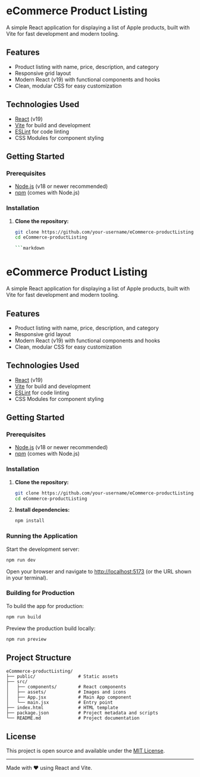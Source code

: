 # eCommerce Product Listing

A simple React application for displaying a list of Apple products, built with Vite for fast development and modern tooling.

## Features

- Product listing with name, price, description, and category
- Responsive grid layout
- Modern React (v19) with functional components and hooks
- Clean, modular CSS for easy customization

## Technologies Used

- [React](https://react.dev/) (v19)
- [Vite](https://vitejs.dev/) for build and development
- [ESLint](https://eslint.org/) for code linting
- CSS Modules for component styling

## Getting Started

### Prerequisites

- [Node.js](https://nodejs.org/) (v18 or newer recommended)
- [npm](https://www.npmjs.com/) (comes with Node.js)

### Installation

1. **Clone the repository:**
   ```sh
   git clone https://github.com/your-username/eCommerce-productListing.git
   cd eCommerce-productListing

   ```markdown
# eCommerce Product Listing

A simple React application for displaying a list of Apple products, built with Vite for fast development and modern tooling.

## Features

- Product listing with name, price, description, and category
- Responsive grid layout
- Modern React (v19) with functional components and hooks
- Clean, modular CSS for easy customization

## Technologies Used

- [React](https://react.dev/) (v19)
- [Vite](https://vitejs.dev/) for build and development
- [ESLint](https://eslint.org/) for code linting
- CSS Modules for component styling

## Getting Started

### Prerequisites

- [Node.js](https://nodejs.org/) (v18 or newer recommended)
- [npm](https://www.npmjs.com/) (comes with Node.js)

### Installation

1. **Clone the repository:**
   ```sh
   git clone https://github.com/your-username/eCommerce-productListing.git
   cd eCommerce-productListing
   ```

2. **Install dependencies:**
   ```sh
   npm install
   ```

### Running the Application

Start the development server:

```sh
npm run dev
```

Open your browser and navigate to [http://localhost:5173](http://localhost:5173) (or the URL shown in your terminal).

### Building for Production

To build the app for production:

```sh
npm run build
```

Preview the production build locally:

```sh
npm run preview
```

## Project Structure

```
eCommerce-productListing/
├── public/                # Static assets
├── src/
│   ├── components/        # React components
│   ├── assets/            # Images and icons
│   ├── App.jsx            # Main App component
│   └── main.jsx           # Entry point
├── index.html             # HTML template
├── package.json           # Project metadata and scripts
└── README.md              # Project documentation
```

## License

This project is open source and available under the [MIT License](LICENSE).

---

Made with ❤️ using React and Vite.
```